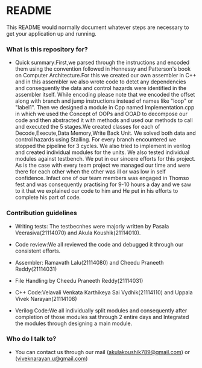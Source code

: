 # README #

This README would normally document whatever steps are necessary to get your application up and running.

### What is this repository for? ###

* Quick summary:First,we parsed through the instructions and encoded them using the convention followed in Hennessy and Patterson's book on 
Computer Architecture.For this we created our own assembler in C++ and in this assembler we also wrote code to detct any dependencies
and consequently the data and control hazards were identified in the assembler itself. While encoding please note that we encoded the 
offset along with branch and jump instructions instead of names like "loop" or "label1".
                                                  Then we designed a module in Cpp named Implementation.cpp in which we used the Concept
of OOPs and OOAD to decompose our code and then abstracted it with methods and used our methods to call and executed the 5 stages.We created 
classes for each of Decode,Execute,Data Memory,Write Back Unit. We solved both data and control hazards using Stalling. For every branch 
encountered we stopped the pipeline for 3 cycles. We also tried to implement in verilog and created individual modules for the units.
We also tested individual modules against testbench. We put in our sincere efforts for this project.
As is the case with every team project we managed our time and were there for each other when the other was ill or was low in self confidence.
Infact one of our team members was engaged in Thomso fest and was consequently practising for 9-10 hours a day and we saw to it that we explained 
our code to him and He put in his efforts to complete his part of code.

### Contribution guidelines ###

* Writing tests: The testbecnhes were majorly written by Pasala Veerasiva(21114070) and Akula Koushik(21114010).
* Code review:We all reviewed the code and debugged it through our consistent efforts.

* Assembler: Ramavath Lalu(21114080) and Cheedu Praneeth Reddy(21114031)

* File Handling by Cheedu Praneeth Reddy(21114031)

* C++ Code:Velavali Venkata Karthikeya Sai Vydhik(21114110) and Uppala Vivek Narayan(21114108)

* Verilog Code:We all individually split modules and consequently after completion of those modules sat through 2 entire days and Integrated
the modules through designing a main module.

### Who do I talk to? ###

* You can contact us through our mail (akulakoushik789@gmail.com) or (viveknarayan.u@gmail.com)